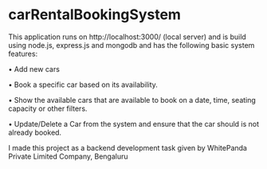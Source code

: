 # carRentalBookingSystem
This application runs on http://localhost:3000/ (local server) and is build using node.js, express.js and mongodb
and has the following basic system features:

• Add new cars 

• Book a specific car based on its availability.

• Show the available cars that are available to book on a date, time, seating capacity or other filters.

• Update/Delete a Car from the system and ensure that the car should is not already booked.

I made this project as a backend development task given by WhitePanda Private Limited Company, Bengaluru
